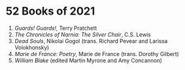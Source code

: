 # 52 Books of 2021

1. *Guards! Guards!*, Terry Pratchett
2. *The Chronicles of Narnia: The Silver Chair*, C.S. Lewis
3. *Dead Souls*, Nikolai Gogol (trans. Richard Pevear and Larissa Volokhonsky)
4. *Marie de France: Poetry*, Marie de France (trans. Dorothy Gilbert)
5. *William Blake* (edited Martin Myrone and Amy Concannon)
